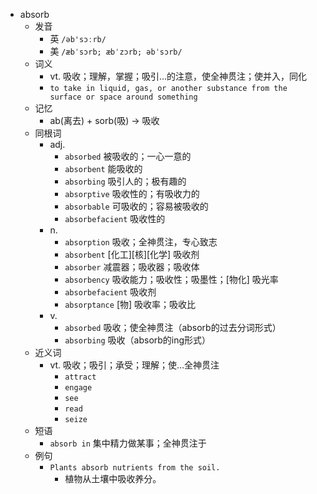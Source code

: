 - absorb
  - 发音
    - 英 `/əb'sɔːrb/`
    - 美 `/æbˈsɔrb; æbˈzɔrb; əbˈsɔrb/`
  - 词义
    - vt. 吸收；理解，掌握；吸引…的注意，使全神贯注；使并入，同化
    - `to take in liquid, gas, or another substance from the surface or space around something`
  - 记忆
    - ab(离去) + sorb(吸) → 吸收
  - 同根词
    - adj.
      - `absorbed` 被吸收的；一心一意的
      - `absorbent` 能吸收的
      - `absorbing` 吸引人的；极有趣的
      - `absorptive` 吸收性的；有吸收力的
      - `absorbable` 可吸收的；容易被吸收的
      - `absorbefacient` 吸收性的
    - n.
      - `absorption` 吸收；全神贯注，专心致志
      - `absorbent` [化工][核][化学] 吸收剂
      - `absorber` 减震器；吸收器；吸收体
      - `absorbency` 吸收能力；吸收性；吸墨性；[物化] 吸光率
      - `absorbefacient` 吸收剂
      - `absorptance` [物] 吸收率；吸收比
    - v.
      - `absorbed` 吸收；使全神贯注（absorb的过去分词形式）
      - `absorbing` 吸收（absorb的ing形式）
  - 近义词
    - vt. 吸收；吸引；承受；理解；使…全神贯注
      - `attract`
      - `engage`
      - `see`
      - `read`
      - `seize`
  - 短语
    - `absorb in` 集中精力做某事；全神贯注于 
  - 例句
    - `Plants absorb nutrients from the soil.`
      - 植物从土壤中吸收养分。

